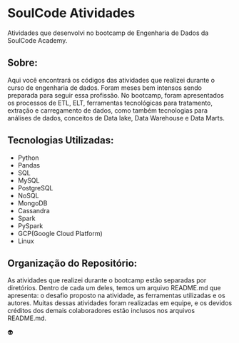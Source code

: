 # SoulCode Atividades
Atividades que desenvolvi no bootcamp de Engenharia de Dados da SoulCode Academy.

## Sobre:
Aqui você encontrará os códigos das atividades que realizei durante o curso de engenharia de dados. 
Foram meses bem intensos sendo preparada para seguir essa profissão. No bootcamp, foram apresentados os processos de ETL, ELT, ferramentas tecnológicas para tratamento, extração e carregamento de dados, como também tecnologias para análises de dados, conceitos de Data lake, Data Warehouse e Data Marts.

## Tecnologias Utilizadas:

* Python
* Pandas
* SQL
* MySQL
* PostgreSQL
* NoSQL
* MongoDB
* Cassandra
* Spark
* PySpark
* GCP(Google Cloud Platform)
* Linux


## Organização do Repositório:
As atividades que realizei durante o bootcamp estão separadas por diretórios. Dentro de cada um deles, temos um arquivo README.md que apresenta: o desafio proposto na atividade, as ferramentas utilizadas e os autores. Muitas dessas atividades foram realizadas em equipe, e os devidos créditos dos demais colaboradores estão inclusos nos arquivos README.md.


:alien:
